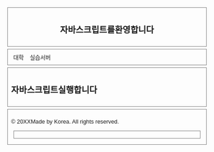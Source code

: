 <!doctype html> <!--    index.html    -->
<html>
<head>
<meta http-equiv="Content-Type"content="text/html;charset=utf-8"/>
<meta name="viweport"content="width=device-width,initial-scale=1"/>
<style>
body{font-family:Verdana, sans-serif;font-size:0.8em;}
header, nav, section, article, footer
{border:1px solid gray; margin:5px; padding:8px;}
section#displayArea{height:210px;}
nav ul {margin:0; padding:0;}
nav ul li {display:inline; margin:5px; }
a{text-decoration:none;}
#id_form{width:100px;height:14px;color:red;}
</style>
<script type="text/javascript">
 function fnTest(){
 document.write("자바스크립트환영!")
 alert("자바 스크립트환영!!");
 }
 </script>
 <title>자바 스크립트 실습</title>
 </head>
 <body>
  <header>
   <h2>자바스크립트를환영합니다</h2></header>
  <nav>
   <ul>
    <li><a href="http://www.dju.ac.kr">대학</a></li>
    <li><a href="http://hive.dju.ac.kr">실습서버</a></li>
   </ul></nav>
   <section>
    <h2>자바스크립트실행합니다</h2>
     <script>fnTest();</script>
    </section>
    <footer>
     <p>&copy; 20XXMade by Korea. All rights reserved.</p><footer>
    </body>
    </html>
